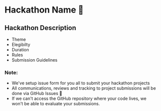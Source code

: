 # Hackathon Name 🎉

## Hackathon Description
 - Theme
 - Elegibilty
 - Duration
 - Rules
 - Submission Guidelines

### Note: 
- We've setup issue form for you all to submit your hackathon projects
- All communications, reviews and tracking to project submissions will be done via GitHub Issues 👀 
- If we can't access the GitHub repository where your code lives, we won't be able to evaluate your submissions. 
